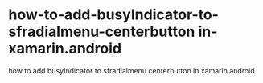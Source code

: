 # how-to-add-busyIndicator-to-sfradialmenu-centerbutton in-xamarin.android
how to add busyIndicator to sfradialmenu centerbutton in xamarin.android
